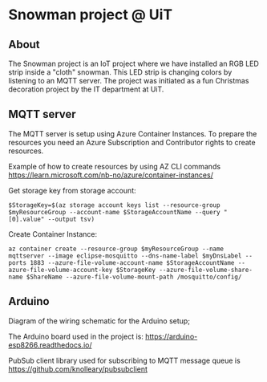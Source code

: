 # Snowman project @ UiT

## About
The Snowman project is an IoT project where we have installed an RGB LED strip inside a "cloth" snowman. This LED strip is changing colors by listening to an MQTT server. The project was initiated as a fun Christmas decoration project by the IT department at UiT.

## MQTT server
The MQTT server is setup using Azure Container Instances. To prepare the resources you need an Azure Subscription and Contributor rights to create resources.

Example of how to create resources by using AZ CLI commands
<https://learn.microsoft.com/nb-no/azure/container-instances/>

Get storage key from storage account:

    $StorageKey=$(az storage account keys list --resource-group $myResourceGroup --account-name $StorageAccountName --query "[0].value" --output tsv)

Create Container Instance:

    az container create --resource-group $myResourceGroup --name mqttserver --image eclipse-mosquitto --dns-name-label $myDnsLabel --ports 1883 --azure-file-volume-account-name $StorageAccountName --azure-file-volume-account-key $StorageKey --azure-file-volume-share-name $ShareName --azure-file-volume-mount-path /mosquitto/config/

## Arduino
Diagram of the wiring schematic for the Arduino setup;


The Arduino board used in the project is: <https://arduino-esp8266.readthedocs.io/>

PubSub client library used for subscribing to MQTT message queue is <https://github.com/knolleary/pubsubclient>

